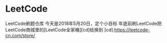 # LeetCode
LeetCode刷题仓库
今天是2018年5月20日，定个小目标
年底前刷LeetCode把LeetCode商城里的[LeetCode全家桶][cd]给换到
[cd]:https://leetcode-cn.com/store/
